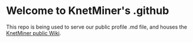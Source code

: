 # Welcome to KnetMiner's .github

This repo is being used to serve our public profile .md file, and houses the [KnetMiner public Wiki](https://github.com/KnetMiner/.github/wiki).
